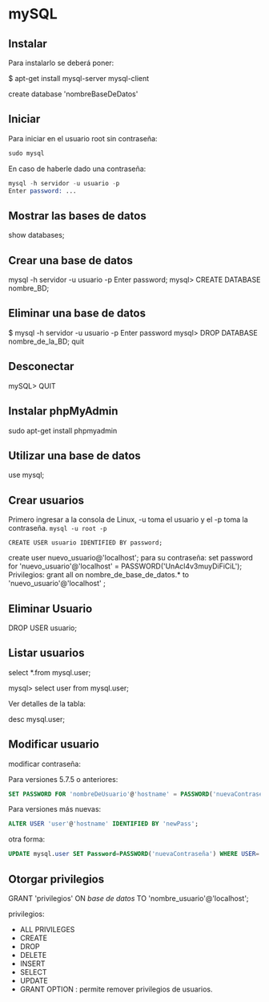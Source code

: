 # mySQL

## Instalar

Para instalarlo se deberá poner:

 $ apt-get install mysql-server mysql-client

create database 'nombreBaseDeDatos'

## Iniciar

Para iniciar en el usuario root sin contraseña:

```s
sudo mysql
```

En caso de haberle dado una contraseña:

```s
mysql -h servidor -u usuario -p
Enter password: ...
```

## Mostrar las bases de datos

show databases;

## Crear una base de datos

mysql -h servidor -u usuario -p
Enter password;
mysql> CREATE DATABASE nombre_BD;

## Eliminar una base de datos

$ mysql -h servidor -u usuario -p
Enter password
mysql> DROP DATABASE nombre_de_la_BD;
quit

## Desconectar

mySQL> QUIT

## Instalar phpMyAdmin

sudo apt-get install phpmyadmin

## Utilizar una base de datos

use mysql;

## Crear usuarios

Primero ingresar a la consola de Linux, -u toma el usuario y el -p toma la contraseña. `mysql -u root -p`

`CREATE USER usuario IDENTIFIED BY password;`

create user nuevo_usuario@'localhost';
para su contraseña:
set password for 'nuevo_usuario'@'localhost' = PASSWORD('UnAcl4v3muyDiFiCiL');
Privilegios:
grant all on nombre_de_base_de_datos.* to 'nuevo_usuario'@'localhost' ;

## Eliminar Usuario

DROP USER usuario;

## Listar usuarios

select *.from mysql.user;

mysql> select user from mysql.user;

Ver detalles de la tabla:

desc mysql.user;

## Modificar usuario

modificar contraseña:

Para versiones 5.7.5 o anteriores:

```SQL
SET PASSWORD FOR 'nombreDeUsuario'@'hostname' = PASSWORD('nuevaContraseña');
```

Para versiones más nuevas:

```SQL
ALTER USER 'user'@'hostname' IDENTIFIED BY 'newPass';
```

otra forma:

```SQL
UPDATE mysql.user SET Password=PASSWORD('nuevaContraseña') WHERE USER='nombreDeUsuario' AND Host='hostname';
```

## Otorgar privilegios

GRANT 'privilegios' ON *base de datos* TO 'nombre_usuario'@'localhost';

privilegios:

- ALL PRIVILEGES
- CREATE
- DROP
- DELETE
- INSERT
- SELECT
- UPDATE
- GRANT OPTION : permite remover privilegios de usuarios.
